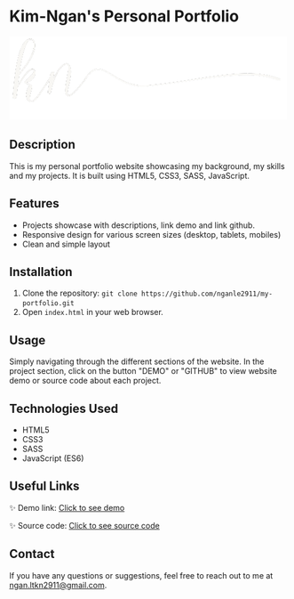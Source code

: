 # Kim-Ngan's Personal Portfolio

![logo](./assets/img/white-logo.png)

## Description

This is my personal portfolio website showcasing my background, my skills and my projects. 
It is built using HTML5, CSS3, SASS, JavaScript. 

## Features

- Projects showcase with descriptions, link demo and link github.
- Responsive design for various screen sizes (desktop, tablets, mobiles)
- Clean and simple layout

## Installation

1. Clone the repository:
   ```git clone https://github.com/nganle2911/my-portfolio.git```
2. Open `index.html` in your web browser. 

## Usage

Simply navigating through the different sections of the website. 
In the project section, click on the button "DEMO" or "GITHUB" to view website demo or source code about each project. 

## Technologies Used

- HTML5
- CSS3
- SASS 
- JavaScript (ES6) 

## Useful Links

✨ Demo link: [Click to see demo](https://portfolio-nganle2911.vercel.app/)

✨ Source code: [Click to see source code](https://github.com/nganle2911/my-portfolio?tab=readme-ov-file) 


## Contact

If you have any questions or suggestions, feel free to reach out to me at ngan.ltkn2911@gmail.com. 